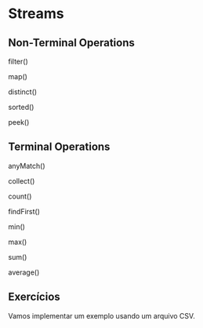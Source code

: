 # Streams


## Non-Terminal Operations

filter()

map()

distinct()

sorted()

peek()


## Terminal Operations

anyMatch()

collect()

count()

findFirst()

min()

max()

sum()

average()

## Exercícios

Vamos implementar um exemplo usando um arquivo CSV.
